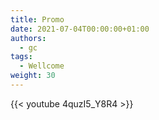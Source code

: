 ```yaml
---
title: Promo
date: 2021-07-04T00:00:00+01:00
authors:
  - gc
tags:
  - Wellcome
weight: 30
---
```


{{< youtube 4quzI5_Y8R4 >}}